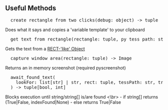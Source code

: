 ## Useful Methods

<pre>
  create_rectangle_from_two_clicks(debug: object) -> tuple
</pre>
  Does what it says and copies a 'variable template' to your clipboard

<pre>
  get_text_from_rectangle(rectangle: tuple, py_tess_path: str, debug: object) -> str
</pre>
  Gets the text from a [RECT-'like' Object](https://learn.microsoft.com/en-us/windows/win32/api/windef/ns-windef-rect#Syntax)

<pre>
  capture_window_area(rectangle: tuple) -> Image
</pre>
  Returns an in memory screenshot (required pyscreenshot)

<pre>
  await_found_text(
    lookFor: list[str] | str, rect: tuple, tessPath: str, trys: int = 5
  ) -> tuple[bool, int]
</pre>
  Blocks execution until string/string[] is/are found <\br>
      - if string[] returns (True|False, indexFound|None)
      - else returns True|False
